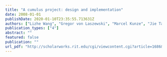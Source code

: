 ```yaml
---
title: "A cumulus project: design and implementation"
date: 2008-01-01
publishDate: 2020-01-10T23:35:55.713631Z
authors: ["Lizhe Wang", "Gregor von Laszewski", "Marcel Kunze", "Jie Tao"]
publication_types: ["4"]
abstract: ""
featured: false
publication: ""
url_pdf: "http://scholarworks.rit.edu/cgi/viewcontent.cgi?article=1686&context=article"
---
```


